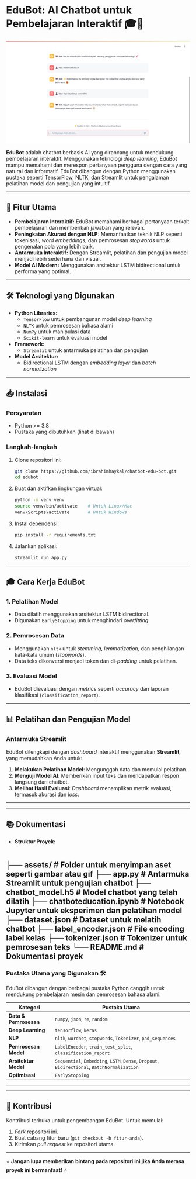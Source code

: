 # EduBot: AI Chatbot untuk Pembelajaran Interaktif 🎓🤖

![EduBot](assets/edubot.gif)

**EduBot** adalah chatbot berbasis AI yang dirancang untuk mendukung pembelajaran interaktif. Menggunakan teknologi *deep learning*, EduBot mampu memahami dan merespon pertanyaan pengguna dengan cara yang natural dan informatif. EduBot dibangun dengan Python menggunakan pustaka seperti TensorFlow, NLTK, dan Streamlit untuk pengalaman pelatihan model dan pengujian yang intuitif.

---

## 🚀 Fitur Utama

- **Pembelajaran Interaktif:** EduBot memahami berbagai pertanyaan terkait pembelajaran dan memberikan jawaban yang relevan.
- **Peningkatan Akurasi dengan NLP:** Memanfaatkan teknik NLP seperti tokenisasi, *word embeddings*, dan pemrosesan *stopwords* untuk pengenalan pola yang lebih baik.
- **Antarmuka Interaktif:** Dengan Streamlit, pelatihan dan pengujian model menjadi lebih sederhana dan visual.
- **Model AI Modern:** Menggunakan arsitektur LSTM bidirectional untuk performa yang optimal.

---

## 🛠️ Teknologi yang Digunakan

- **Python Libraries:**
  - `TensorFlow` untuk pembangunan model *deep learning*
  - `NLTK` untuk pemrosesan bahasa alami
  - `NumPy` untuk manipulasi data
  - `Scikit-learn` untuk evaluasi model
- **Framework:**
  - `Streamlit` untuk antarmuka pelatihan dan pengujian
- **Model Arsitektur:**
  - Bidirectional LSTM dengan *embedding layer* dan *batch normalization*

---

## 📥 Instalasi

### Persyaratan
- Python >= 3.8
- Pustaka yang dibutuhkan (lihat di bawah)

### Langkah-langkah
1. Clone repositori ini:
   ```bash
   git clone https://github.com/ibrahimhaykal/chatbot-edu-bot.git
   cd edubot
   ```

2. Buat dan aktifkan lingkungan virtual:
   ```bash
   python -m venv venv
   source venv/bin/activate    # Untuk Linux/Mac
   venv\Scripts\activate       # Untuk Windows
   ```

3. Instal dependensi:
   ```bash
   pip install -r requirements.txt
   ```

4. Jalankan aplikasi:
   ```bash
   streamlit run app.py
   ```

---

## 🎓 Cara Kerja EduBot

### 1. **Pelatihan Model**
   - Data dilatih menggunakan arsitektur LSTM bidirectional.
   - Digunakan `EarlyStopping` untuk menghindari *overfitting*.

### 2. **Pemrosesan Data**
   - Menggunakan `nltk` untuk *stemming*, *lemmatization*, dan penghilangan kata-kata umum (*stopwords*).
   - Data teks dikonversi menjadi token dan di-*padding* untuk pelatihan.

### 3. **Evaluasi Model**
   - EduBot dievaluasi dengan *metrics* seperti *accuracy* dan laporan klasifikasi (`classification_report`).

---

## 📊 Pelatihan dan Pengujian Model

### Antarmuka Streamlit
EduBot dilengkapi dengan *dashboard* interaktif menggunakan **Streamlit**, yang memudahkan Anda untuk:
1. **Melakukan Pelatihan Model**: Mengunggah data dan memulai pelatihan.
2. **Menguji Model AI**: Memberikan input teks dan mendapatkan respon langsung dari chatbot.
3. **Melihat Hasil Evaluasi**: *Dashboard* menampilkan metrik evaluasi, termasuk akurasi dan *loss*.

---

---

## 📚 Dokumentasi

- **Struktur Proyek:**
  ```
├── assets/                 # Folder untuk menyimpan aset seperti gambar atau gif
├── app.py                  # Antarmuka Streamlit untuk pengujian chatbot
├── chatbot_model.h5        # Model chatbot yang telah dilatih
├── chatboteducation.ipynb  # Notebook Jupyter untuk eksperimen dan pelatihan model
├── dataset.json            # Dataset untuk melatih chatbot
├── label_encoder.json      # File encoding label kelas
├── tokenizer.json          # Tokenizer untuk pemrosesan teks
└── README.md               # Dokumentasi proyek
---

### **Pustaka Utama yang Digunakan** 🛠️

EduBot dibangun dengan berbagai pustaka Python canggih untuk mendukung pembelajaran mesin dan pemrosesan bahasa alami:

| **Kategori**          | **Pustaka Utama**                                                                                      |
|-----------------------|-------------------------------------------------------------------------------------------------------|
| **Data & Pemrosesan** | `numpy`, `json`, `re`, `random`                                                                       |
| **Deep Learning**     | `tensorflow`, `keras`                                                                                |
| **NLP**               | `nltk`, `wordnet`, `stopwords`, `Tokenizer`, `pad_sequences`                                         |
| **Pemrosesan Model**  | `LabelEncoder`, `train_test_split`, `classification_report`                                          |
| **Arsitektur Model**  | `Sequential`, `Embedding`, `LSTM`, `Dense`, `Dropout`, `Bidirectional`, `BatchNormalization`         |
| **Optimisasi**        | `EarlyStopping`                                                                                      |

---

---

## 🤝 Kontribusi

Kontribusi terbuka untuk pengembangan EduBot. Untuk memulai:
1. *Fork* repositori ini.
2. Buat cabang fitur baru (`git checkout -b fitur-anda`).
3. Kirimkan *pull request* ke repositori utama.


---

⭐ **Jangan lupa memberikan bintang pada repositori ini jika Anda merasa proyek ini bermanfaat!** ⭐
```
